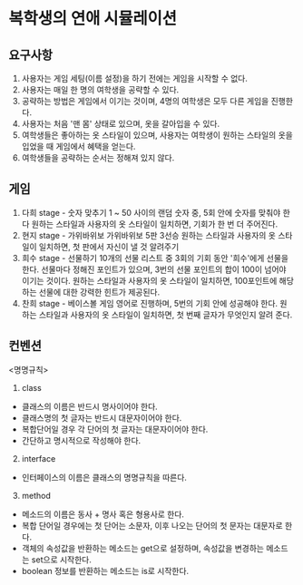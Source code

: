 # 복학생의 연애 시뮬레이션

## 요구사항
1. 사용자는 게임 세팅(이름 설정)을 하기 전에는 게임을 시작할 수 없다.
2. 사용자는 매일 한 명의 여학생을 공략할 수 있다.
3. 공략하는 방법은 게임에서 이기는 것이며, 4명의 여학생은 모두 다른 게임을 진행한다.
4. 사용자는 처음 '맨 몸' 상태로 있으며, 옷을 갈아입을 수 있다.
5. 여학생들은 좋아하는 옷 스타일이 있으며, 사용자는 여학생이 원하는 스타일의 옷을 입었을 때 게임에서 혜택을 얻는다.
6. 여학생들을 공략하는 순서는 정해져 있지 않다.

## 게임
1. 다희 stage - 숫자 맞추기
  1 ~ 50 사이의 랜덤 숫자 중, 5회 안에 숫자를 맞춰야 한다
  원하는 스타일과 사용자의 옷 스타일이 일치하면, 기회가 한 번 더 주어진다.
2. 현지 stage - 가위바위보
  가위바위보 5판 3선승
  원하는 스타일과 사용자의 옷 스타일이 일치하면, 첫 판에서 자신이 낼 것 알려주기
3. 희수 stage - 선물하기
  10개의 선물 리스트 중 3회의 기회 동안 '희수'에게 선물을 한다.
  선물마다 정해진 포인트가 있으며, 3번의 선물 포인트의 합이 100이 넘어야 이기는 것이다.
  원하는 스타일과 사용자의 옷 스타일이 일치하면, 100포인트에 해당하는 선물에 대한 강력한 힌트가 제공된다.
4. 찬희 stage - 베이스볼 게임
  영어로 진행하며, 5번의 기회 안에 성공해야 한다.
  원하는 스타일과 사용자의 옷 스타일이 일치하면, 첫 번째 글자가 무엇인지 알려 준다.
  
## 컨벤션
<명명규칙>
1. class
  - 클래스의 이름은 반드시 명사이어야 한다.
  - 클래스명의 첫 글자는 반드시 대문자이어야 한다.
  - 복합단어일 경우 각 단어의 첫 글자는 대문자이어야 한다.
  - 간단하고 명시적으로 작성해야 한다.
2. interface
  - 인터페이스의 이름은 클래스의 명명규칙을 따른다.

3. method
  - 메소드의 이름은 동사 + 명사 혹은 형용사로 한다.
  - 복합 단어일 경우에는 첫 단어는 소문자, 이후 나오는 단어의 첫 문자는 대문자로 한다.
  - 객체의 속성값을 반환하는 메소드는 get으로 설정하며, 속성값을 변경하는 메소드는 set으로 시작한다.
  - boolean 정보를 반환하는 메소드는 is로 시작한다.

